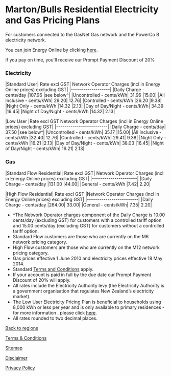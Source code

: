 # Marton/Bulls Residential Electricity and Gas Pricing Plans
For customers connected to the GasNet Gas network and the PowerCo B electricity network.


You can join Energy Online by clicking [here](http://www.energyonline.co.nz/Default.aspx?tabid=98).

<p class="intro">If you pay on time, you'll receive our Prompt Payment Discount of 20%</p>


### Electricity
|Standard User|	Rate excl GST|	Network Operator Charges (incl in Energy Online prices) excluding GST|
|-------------------|
|Daily Charge - cents/day	|107.96	|see below^|
|Uncontrolled - cents/kWh|	31.96	|15.00|
|All Inclusive - cents/kWh|	29.20|	12.76|
|Controlled - cents/kWh	|26.20	|9.38|
|Night Only - cents/kWh	|14.32	|2.13|
|Day of Day/Night - cents/kWh|	34.39	|16.45|
|Night of Day/Night - cents/kWh	|14.32|	2.13|
 

|Low User	|Rate excl GST	Network Operator Charges (incl in Energy Online prices) excluding GST|
|-------------------------|
|Daily Charge - cents/day|	37.50	|see below^|
|Uncontrolled - cents/kWh|	35.17	|15.00|
|All Inclusive - cents/kWh	|32.40|	12.76|
|Controlled - cents/kWh|	29.41|	9.38|
|Night Only - cents/kWh	|16.21	|2.13|
|Day of Day/Night - cents/kWh|	38.03	|16.45|
|Night of Day/Night - cents/kWh|	16.21|	2.13|

### Gas
|Standard Flow Residential|	Rate excl GST|	Network Operator Charges (incl in Energy Online prices) excluding GST|
|----------------------|
|Daily Charge - cents/day	|131.00	|44.00|
|General - cents/kWh	|7.42|	2.20|
 

|High Flow Residential|	Rate excl GST	|Network Operator Charges (incl in Energy Online prices) excluding GST|
|-------------------------|
|Daily Charge - cents/day	|264.00|	33.00|
|General - cents/kWh|	7.35|	2.20|


- ^The Network Operator charges component of the Daily Charge is 10.00 cents/day (excluding GST) for customers with a controlled tariff option and 15.00 cents/day (excluding GST) for customers without a controlled tariff option.
- Standard Flow customers are those who are currently on the M6 network pricing category.
- High Flow customers are those who are currently on the M12 network pricing category.
- Gas prices effective 1 June 2010 and electricity prices effective 18 May 2014. 
- Standard [Terms and Conditions](http://www.energyonline.co.nz/terms) apply.
- If your account is paid in full by the due date our Prompt Payment Discount of 20% will apply.
- All rates include the Electricity Authority levy (the Electricity Authority is a government organisation that regulates New Zealand’s electricity market).
- The Low User Electricity Pricing Plan is beneficial to households using 8,000 kWh or less per year and is only available to primary residences - for more information , please click [here](http://www.energyonline.co.nz/Default.aspx?tabid=148).
- All rates rounded to two decimal places.

[Back to regions](http://www.energyonline.co.nz/residential/pricing_plans/electricity_and_gas_pricing_plans)

[Terms & Conditions](http://www.energyonline.co.nz/terms)

[Sitemap](http://www.energyonline.co.nz/home/site_map)

[Disclaimer](http://www.energyonline.co.nz/home/site_map/disclaimer)

[Privacy Policy](http://www.energyonline.co.nz/home/site_map/privacy_policy)
